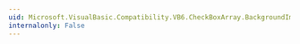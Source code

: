 ```yaml
---
uid: Microsoft.VisualBasic.Compatibility.VB6.CheckBoxArray.BackgroundImageChanged
internalonly: False
---
```


